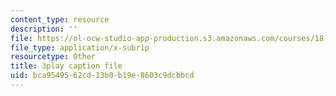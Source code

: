 ```yaml
---
content_type: resource
description: ''
file: https://ol-ocw-studio-app-production.s3.amazonaws.com/courses/18-065-matrix-methods-in-data-analysis-signal-processing-and-machine-learning-spring-2018/bca9549562cd13b0b19e8603c9dcbbcd_k3AiUhwHQ28.srt
file_type: application/x-subrip
resourcetype: Other
title: 3play caption file
uid: bca95495-62cd-13b0-b19e-8603c9dcbbcd
---
```

